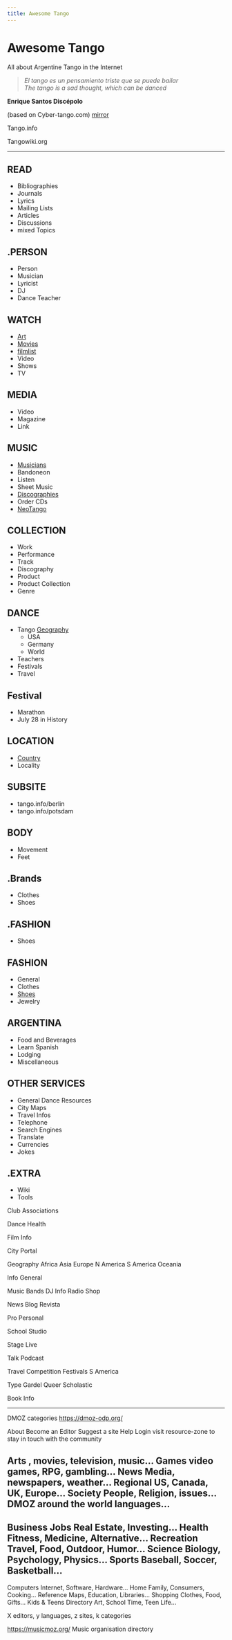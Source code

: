 ```yaml
---
title: Awesome Tango
---
```


# Awesome Tango
All about Argentine Tango in the Internet

> _El tango es un pensamiento triste que se puede bailar_ \
> _The tango is a sad thought, which can be danced_

__Enrique Santos Discépolo__


(based on Cyber-tango.com)
[mirror](https://tangopedia.gitlab.io/mir-cyber-tango/e/tango_e.html)

Tango.info

Tangowiki.org


---

<div class="flexbox">
<div class="flexcol">


## READ
  * Bibliographies
  * Journals
  * Lyrics
  * Mailing Lists
  * Articles
  * Discussions
  * mixed Topics

## .PERSON
  * Person
  * Musician
  * Lyricist
  * DJ
  * Dance Teacher


</div>
<div class="flexcol">

## WATCH
  * [Art](/guide/art)
  * [Movies](/guide/movies)
  * [filmlist](/guide/filmlist)
  * Video
  * Shows
  * TV

## MEDIA
  * Video
  * Magazine
  * Link


</div>
<div class="flexcol">

## MUSIC
  * [Musicians](/guide/people)
  * Bandoneon
  * Listen
  * Sheet Music
  * [Discographies](/guide/music)
  * Order CDs
  * [NeoTango](/guide/music/neotango)

## COLLECTION
  * Work
  * Performance
  * Track
  * Discography
  * Product
  * Product Collection
  * Genre


</div>
<div class="flexcol">

## DANCE
  * Tango [Geography](/guide/geo)
    * USA
    * Germany
    * World
  * Teachers
  * Festivals
  * Travel

## Festival
  * Marathon
  * July 28 in History

## LOCATION
  * [Country](/guide/geo)
  * Locality

## SUBSITE
  * tango.info/berlin
  * tango.info/potsdam


</div>
<div class="flexcol">


## BODY
  * Movement
  * Feet


</div>
<div class="flexcol">

## .Brands
  * Clothes
  * Shoes


## .FASHION
  * Shoes

## FASHION
  * General
  * Clothes
  * [Shoes](/guide/fashion)
  * Jewelry

</div>
<div class="flexcol">

## ARGENTINA
  * Food and Beverages
  * Learn Spanish
  * Lodging
  * Miscellaneous

</div>
<div class="flexcol">

## OTHER SERVICES
  * General Dance Resources
  * City Maps
  * Travel Infos
  * Telephone
  * Search Engines
  * Translate
  * Currencies
  * Jokes

## .EXTRA
  * Wiki
  * Tools


</div>
</div>



Club Associations

Dance Health

Film Info

City
  Portal

Geography
  Africa
  Asia
  Europe
  N America
  S America
  Oceania

Info General

Music
  Bands
  DJ
  Info
  Radio
  Shop

News
  Blog
  Revista

Pro Personal

School Studio

Stage Live

Talk Podcast

Travel
  Competition
  Festivals
  S America

Type
  Gardel
  Queer
  Scholastic

Book Info

---
DMOZ categories
https://dmoz-odp.org/

About Become an Editor Suggest a site Help Login
visit resource-zone to stay in touch with the community

Arts , movies, television, music...
Games video games, RPG, gambling...
News Media, newspapers, weather...
Regional US, Canada, UK, Europe...
Society People, Religion, issues...
DMOZ around the world languages...
-
Business Jobs Real Estate, Investing...
Health Fitness, Medicine, Alternative...
Recreation Travel, Food, Outdoor, Humor...
Science Biology, Psychology, Physics...
Sports Baseball, Soccer, Basketball...
-
Computers Internet, Software, Hardware...
Home Family, Consumers, Cooking...
Reference Maps, Education, Libraries...
Shopping Clothes, Food, Gifts...
Kids & Teens Directory Art, School Time, Teen Life...

X editors, y languages, z sites, k categories


https://musicmoz.org/
Music organisation directory


